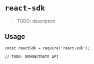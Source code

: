 # `react-sdk`

> TODO: description

## Usage

```
const reactSdk = require('react-sdk');

// TODO: DEMONSTRATE API
```
